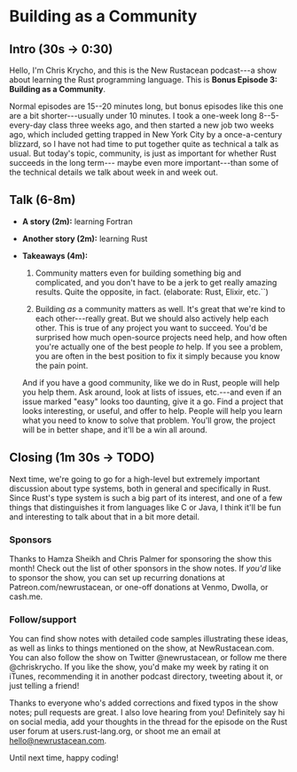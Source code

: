 # Building as a Community

## Intro (30s -> 0:30)

Hello, I'm Chris Krycho, and this is the New Rustacean podcast---a show about
learning the Rust programming language. This is **Bonus Episode 3: Building as
a Community**.

Normal episodes are 15--20 minutes long, but bonus episodes like this one are a
bit shorter---usually under 10 minutes. I took a one-week long 8--5-every-day
class three weeks ago, and then started a new job two weeks ago, which included
getting trapped in New York City by a once-a-century blizzard, so I have not
had time to put together quite as technical a talk as usual. But today's topic,
community, is just as important for whether Rust succeeds in the long term---
maybe even more important---than some of the technical details we talk about
week in and week out.

## Talk (6-8m)

- **A story (2m):** learning Fortran
- **Another story (2m):** learning Rust
- **Takeaways (4m):**

  1. Community matters even for building something big and complicated, and
    you don't have to be a jerk to get really amazing results. Quite the
    opposite, in fact. (elaborate: Rust, Elixir, etc.``)

  2. Building *as* a community matters as well. It's great that we're kind to
    each other---really great. But we should also actively help each other.
    This is true of any project you want to succeed. You'd be surprised how
    much open-source projects need help, and how often you're actually one
    of the best people *to* help. If you see a problem, you are often in the
    best position to fix it simply because you know the pain point.

    And if you have a good community, like we do in Rust, people will help
    you help them. Ask around, look at lists of issues, etc.---and even if
    an issue marked "easy" looks too daunting, give it a go. Find a project
    that looks interesting, or useful, and offer to help. People will help
    you learn what you need to know to solve that problem. You'll grow, the
    project will be in better shape, and it'll be a win all around.

## Closing (1m 30s -> TODO)

Next time, we're going to go for a high-level but extremely important
discussion about type systems, both in general and specifically in Rust. Since
Rust's type system is such a big part of its interest, and one of a few things
that distinguishes it from languages like C or Java, I think it'll be fun and
interesting to talk about that in a bit more detail.

### Sponsors

Thanks to Hamza Sheikh and Chris Palmer for sponsoring the show this month!
Check out the list of other sponsors in the show notes. If *you'd* like to
sponsor the show, you can set up recurring donations at
Patreon.com/newrustacean, or one-off donations at Venmo, Dwolla, or cash.me.

### Follow/support

You can find show notes with detailed code samples illustrating these ideas, as
well as links to things mentioned on the show, at NewRustacean.com. You can
also follow the show on Twitter @newrustacean, or follow me there @chriskrycho.
If you like the show, you'd make my week by rating it on iTunes, recommending
it in another podcast directory, tweeting about it, or just telling a friend!

Thanks to everyone who's added corrections and fixed typos in the show notes;
pull requests are great. I also love hearing from you! Definitely say hi on
social media, add your thoughts in the thread for the episode on the Rust user
forum at users.rust-lang.org, or shoot me an email at hello@newrustacean.com.

Until next time, happy coding!
